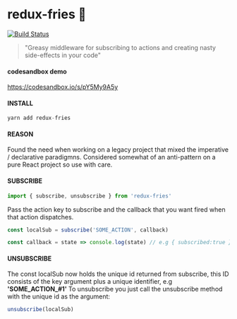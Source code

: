 # redux-fries 🍟

[![Build Status](https://travis-ci.org/nicolasdelfino/redux-fries.svg?branch=master)](https://travis-ci.org/nicolasdelfino/redux-fries)

> "Greasy middleware for subscribing to actions and creating nasty side-effects in your code"

#### codesandbox demo
https://codesandbox.io/s/pY5My9A5y
#### INSTALL
```javascript
yarn add redux-fries
```
#### REASON
Found the need when working on a legacy project that mixed the imperative / declarative paradigmns. Considered somewhat of an anti-pattern on a pure React project so use with care.
#### SUBSCRIBE
```javascript
import { subscribe, unsubscribe } from 'redux-fries'
```
Pass the action key to subscribe and the callback that you want fired when that action dispatches.
```javascript
const localSub = subscribe('SOME_ACTION', callback)
```
```javascript
const callback = state => console.log(state) // e.g { subscribed:true }
```
#### UNSUBSCRIBE
The const localSub now holds the unique id returned from subscribe, this ID consists of the key argument plus a unique identifier, e.g **'SOME_ACTION_#1'**
To unsubscribe you just call the unsubscribe method with the unique id as the argument:
```javascript
unsubscribe(localSub)
```
